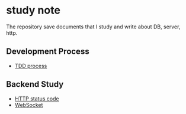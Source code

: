 study note
==========
The repository save documents that I study and write about DB, server, http.
  
## Development Process  
* [TDD process](https://github.com/huewilliams/study-note/blob/master/TDD.md)
## Backend Study
* [HTTP status code](https://github.com/huewilliams/study-note/blob/master/Backend%20Study/HTTP_status_code.md)   
* [WebSocket](https://github.com/huewilliams/study-note/blob/master/webSocket.md)
